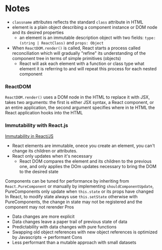 # Notes

- `classname` attributes reflects the standard `class` attribute in HTML
- element is a plain object describing a component instance or DOM node and its desired properties
    - an element is an immutable description object with two fields: `type: (string | ReactClass)` and `props: Object`
- When `ReactDOM.render()` is called, React starts a process called reconciliation which will gradually "refine" its understanding of the component tree in terms of simple primitives (objects)
    - React will ask each element with a function or class type what element it is referring to and will repeat this process for each nested component

### ReactDOM
`ReactDOM.render()` uses a DOM node in the HTML to replace it with JSX, takes two arguments: the first is either JSX syntax, a React component, or an entire application, the second argument specifies where in te HTML the React application hooks into the HTML

### Immutability with React.js
[Immutability in React/JS](https://daveceddia.com/react-redux-immutability-guide/#react-prefers-immutability)

- React elements are immutable, onece you create an element, you can't change its children or attributes. 
- React only updates when it's necessary
    - React DOM compares the element and its children to the previous one, and only applies the DOm updates necessary to bring the DOM to the desired state


Components can be tuned for performance by inheriting from `React.PureComponent` or manually by implementing `shouldComponentUpdate`, PureComponents only update when `this.state`  or its props have changed 
In React, to modify state always use `this.setState` otherwise with PureComponents, the change in state may not be registered and the component may not rerender
Pros 
- Data changes are more explicit
- Data changes leave a paper trail of previous state of data
- Predictability with data changes with pure functions
- Swapping old object references with new object references is optimized by Javascripts -> performant
Cons
- Less performant than a mutable approach with small datasets
